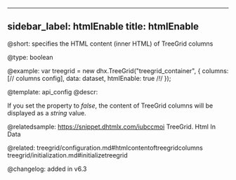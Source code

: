 
---
sidebar_label: htmlEnable
title: htmlEnable
---          

@short: specifies the HTML content (inner HTML) of TreeGrid columns



@type: boolean

@example: 
var treegrid = new dhx.TreeGrid("treegrid_container", {
    columns: [// columns config],
    data: dataset,
    htmlEnable: true /*!*/
});

@template:	api_config
@descr: 

If you set the property to *false*, the content of TreeGrid columns will be displayed as a *string* value.

@relatedsample: https://snippet.dhtmlx.com/iubccmoi	TreeGrid. Html In Data

@related: treegrid/configuration.md#htmlcontentoftreegridcolumns
treegrid/initialization.md#initializetreegrid

@changelog: added in v6.3
